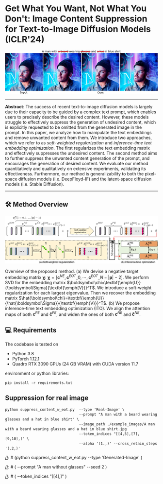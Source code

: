 # Get What You Want, Not What You Don't: Image Content Suppression for Text-to-Image Diffusion Models (ICLR'24)</sub>

![Random Sample](./docs/supresseot_results.png)

[//]: # (**Get What You Want, Not What You Don't: Image Content Suppression for Text-to-Image Diffusion Models**<br>)
<hr />

**Abstract**: The success of recent text-to-image diffusion models is largely due to their capacity to be guided by a complex text prompt, which enables users to precisely describe the desired content. However, these models struggle to effectively suppress the generation of undesired content, which is explicitly requested to be omitted from the generated image in the prompt. In this paper, we analyze how to manipulate the text embeddings and remove unwanted content from them. We introduce two approaches, which we refer to as *soft-weighted regularization* and *inference-time text embedding optimization*. The first regularizes the text embedding matrix and effectively suppresses the undesired content. The second method aims to further suppress the unwanted content generation of the prompt, and encourages the generation of desired content. We evaluate our method quantitatively and qualitatively on extensive experiments, validating its effectiveness. Furthermore, our method is generalizability to both the pixel-space diffusion models (i.e. DeepFloyd-IF) and the latent-space diffusion models (i.e. Stable Diffusion).

<hr />

## 🛠️ Method Overview
<span id="method-overview"></span>

![Random Sample](./docs/overview.jpg)

Overview of the proposed method. (a) We devise  a negative target embedding matrix $\boldsymbol\chi$: $\boldsymbol\chi = [\boldsymbol{c}^{NE},\boldsymbol{c}^{EOT}\_0, \cdots, \boldsymbol{c}^{EOT}\_{N-{|\boldsymbol{p}|-2}}]$.  We perform SVD for the embedding matrix $\boldsymbol\chi=\textbf{\emph{U}}{\boldsymbol\Sigma}{\textbf{\emph{V}}}^T$. We introduce a soft-weight regularization  for each largest eigenvalue. Then  we recover the embedding matrix $\hat{\boldsymbol\chi}=\textbf{\emph{U}}{\hat{\boldsymbol\Sigma}}{\textbf{\emph{V}}}^T$. (b) We propose inference-time text embedding optimization (ITO).  We align the attention maps of both $\boldsymbol{c}^{PE}$ and  $\boldsymbol{\hat{c}}^{PE}$, and widen  the ones of  both $\boldsymbol{c}^{NE}$ and $\boldsymbol{\hat{c}}^{NE}$.

## 💻 Requirements
The codebase is tested on 
* Python 3.8
* PyTorch 1.12.1
* Quadro RTX 3090 GPUs (24 GB VRAM) with CUDA version 11.7

environment or python libraries:

```
pip install -r requirements.txt
```


## Suppression for real image
```
python suppress_content_w_eot.py  --type 'Real-Image' \
                                  --prompt "A man with a beard wearing glasses and a hat in blue shirt" \
                                  --image_path ./example_images/A man with a beard wearing glasses and a hat in blue shirt.jpg
                                  --token_indices "[[4,5],[7],[9,10],]" \
                                  --alpha '(1.,)' --cross_retain_steps '(.2,)'
```



[//]: # (## Suppression for generated image)

[//]: # (```)

[//]: # (python suppress_content_w_eot.py  --type 'Generated-Image' \)

[//]: # (                                  --prompt "A man without glasses" --seed 2 \)

[//]: # (                                  --token_indices "[[4],]" \)

[//]: # (                                  --alpha '&#40;1.,&#41;' --cross_retain_steps '&#40;.3,&#41;')

[//]: # (```)

